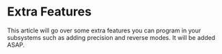 # Extra Features

This article will go over some extra features you can program in your subsystems such as adding precision and reverse modes. It will be added ASAP.
